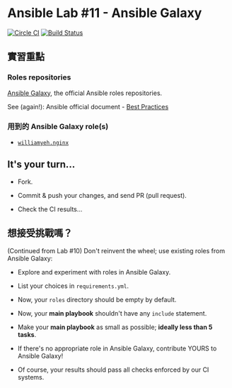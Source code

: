 Ansible Lab #11 - Ansible Galaxy
===

[![Circle CI](https://circleci.com/gh/softarch-school/ansible-workshop.svg?style=shield)](https://circleci.com/gh/softarch-school/ansible-workshop) [![Build Status](https://travis-ci.org/softarch-school/ansible-workshop.svg?branch=master)](https://travis-ci.org/softarch-school/ansible-workshop)


## 實習重點


### Roles repositories

[Ansible Galaxy](https://galaxy.ansible.com/), the official Ansible roles repositories.

See (again!): Ansible official document - [Best Practices](http://docs.ansible.com/ansible/playbooks_best_practices.html#directory-layout)



### 用到的 Ansible Galaxy role(s)

- [`williamyeh.nginx`](https://galaxy.ansible.com/williamyeh/nginx/)


## It's your turn...

- Fork.

- Commit & push your changes, and send PR (pull request).

- Check the CI results...


## 想接受挑戰嗎？

(Continued from Lab #10) Don't reinvent the wheel; use existing roles from Ansible Galaxy:

- Explore and experiment with roles in Ansible Galaxy.

- List your choices in `requirements.yml`.

- Now, your `roles` directory should be empty by default.

- Now, your **main playbook** shouldn't have any `include` statement.

- Make your **main playbook** as small as possible; **ideally less than 5 tasks**.

- If there's no appropriate role in Ansible Galaxy, contribute YOURS to Ansible Galaxy!

- Of course, your results should pass all checks enforced by our CI systems.

